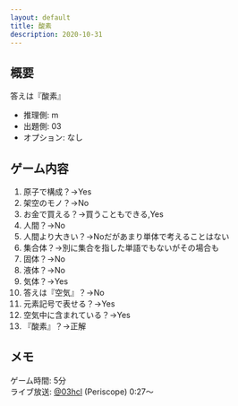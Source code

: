 ```yaml
---
layout: default
title: 酸素
description: 2020-10-31
---
```


## 概要

答えは『酸素』

- 推理側: m
- 出題側: 03
- オプション: なし

## ゲーム内容

1. 原子で構成？→Yes
2. 架空のモノ？→No
3. お金で買える？→買うこともできる,Yes
4. 人間？→No
5. 人間より大きい？→Noだがあまり単体で考えることはない
6. 集合体？→別に集合を指した単語でもないがその場合も
7. 固体？→No
8. 液体？→No
9. 気体？→Yes
10. 答えは『空気』？→No
11. 元素記号で表せる？→Yes
12. 空気中に含まれている？→Yes
13. 『酸素』？→正解

## メモ

ゲーム時間: 5分  
ライブ放送: [@03hcl](https://www.periscope.tv/03hcl/1rmxPYyVMWLKN?t=27s) (Periscope) 0:27～

